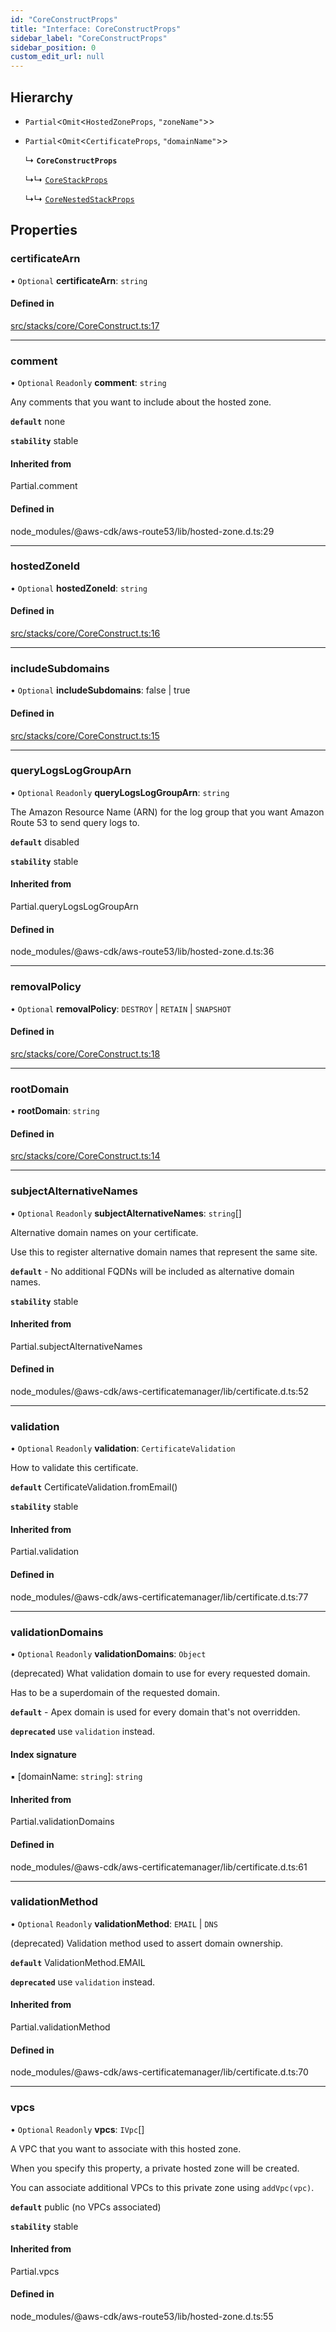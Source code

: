 ```yaml
---
id: "CoreConstructProps"
title: "Interface: CoreConstructProps"
sidebar_label: "CoreConstructProps"
sidebar_position: 0
custom_edit_url: null
---
```


## Hierarchy

- `Partial`<`Omit`<`HostedZoneProps`, ``"zoneName"``\>\>

- `Partial`<`Omit`<`CertificateProps`, ``"domainName"``\>\>

  ↳ **`CoreConstructProps`**

  ↳↳ [`CoreStackProps`](CoreStackProps)

  ↳↳ [`CoreNestedStackProps`](CoreNestedStackProps)

## Properties

### certificateArn

• `Optional` **certificateArn**: `string`

#### Defined in

[src/stacks/core/CoreConstruct.ts:17](https://github.com/matthewkeil/full-stack-pattern/blob/a1528c9/src/stacks/core/CoreConstruct.ts#L17)

___

### comment

• `Optional` `Readonly` **comment**: `string`

Any comments that you want to include about the hosted zone.

**`default`** none

**`stability`** stable

#### Inherited from

Partial.comment

#### Defined in

node_modules/@aws-cdk/aws-route53/lib/hosted-zone.d.ts:29

___

### hostedZoneId

• `Optional` **hostedZoneId**: `string`

#### Defined in

[src/stacks/core/CoreConstruct.ts:16](https://github.com/matthewkeil/full-stack-pattern/blob/a1528c9/src/stacks/core/CoreConstruct.ts#L16)

___

### includeSubdomains

• `Optional` **includeSubdomains**: false \| true

#### Defined in

[src/stacks/core/CoreConstruct.ts:15](https://github.com/matthewkeil/full-stack-pattern/blob/a1528c9/src/stacks/core/CoreConstruct.ts#L15)

___

### queryLogsLogGroupArn

• `Optional` `Readonly` **queryLogsLogGroupArn**: `string`

The Amazon Resource Name (ARN) for the log group that you want Amazon Route 53 to send query logs to.

**`default`** disabled

**`stability`** stable

#### Inherited from

Partial.queryLogsLogGroupArn

#### Defined in

node_modules/@aws-cdk/aws-route53/lib/hosted-zone.d.ts:36

___

### removalPolicy

• `Optional` **removalPolicy**: `DESTROY` \| `RETAIN` \| `SNAPSHOT`

#### Defined in

[src/stacks/core/CoreConstruct.ts:18](https://github.com/matthewkeil/full-stack-pattern/blob/a1528c9/src/stacks/core/CoreConstruct.ts#L18)

___

### rootDomain

• **rootDomain**: `string`

#### Defined in

[src/stacks/core/CoreConstruct.ts:14](https://github.com/matthewkeil/full-stack-pattern/blob/a1528c9/src/stacks/core/CoreConstruct.ts#L14)

___

### subjectAlternativeNames

• `Optional` `Readonly` **subjectAlternativeNames**: `string`[]

Alternative domain names on your certificate.

Use this to register alternative domain names that represent the same site.

**`default`** - No additional FQDNs will be included as alternative domain names.

**`stability`** stable

#### Inherited from

Partial.subjectAlternativeNames

#### Defined in

node_modules/@aws-cdk/aws-certificatemanager/lib/certificate.d.ts:52

___

### validation

• `Optional` `Readonly` **validation**: `CertificateValidation`

How to validate this certificate.

**`default`** CertificateValidation.fromEmail()

**`stability`** stable

#### Inherited from

Partial.validation

#### Defined in

node_modules/@aws-cdk/aws-certificatemanager/lib/certificate.d.ts:77

___

### validationDomains

• `Optional` `Readonly` **validationDomains**: `Object`

(deprecated) What validation domain to use for every requested domain.

Has to be a superdomain of the requested domain.

**`default`** - Apex domain is used for every domain that's not overridden.

**`deprecated`** use `validation` instead.

#### Index signature

▪ [domainName: `string`]: `string`

#### Inherited from

Partial.validationDomains

#### Defined in

node_modules/@aws-cdk/aws-certificatemanager/lib/certificate.d.ts:61

___

### validationMethod

• `Optional` `Readonly` **validationMethod**: `EMAIL` \| `DNS`

(deprecated) Validation method used to assert domain ownership.

**`default`** ValidationMethod.EMAIL

**`deprecated`** use `validation` instead.

#### Inherited from

Partial.validationMethod

#### Defined in

node_modules/@aws-cdk/aws-certificatemanager/lib/certificate.d.ts:70

___

### vpcs

• `Optional` `Readonly` **vpcs**: `IVpc`[]

A VPC that you want to associate with this hosted zone.

When you specify
this property, a private hosted zone will be created.

You can associate additional VPCs to this private zone using `addVpc(vpc)`.

**`default`** public (no VPCs associated)

**`stability`** stable

#### Inherited from

Partial.vpcs

#### Defined in

node_modules/@aws-cdk/aws-route53/lib/hosted-zone.d.ts:55
